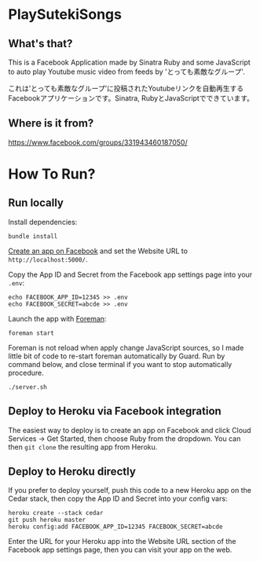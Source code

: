PlaySutekiSongs
===============

What's that?
------------
This is a Facebook Application made by Sinatra Ruby and some JavaScript to auto play Youtube music video from feeds by 'とっても素敵なグループ'.

これは’とっても素敵なグループ’に投稿されたYoutubeリンクを自動再生するFacebookアプリケーションです。Sinatra, RubyとJavaScriptでできています。

Where is it from?
-----------------
https://www.facebook.com/groups/331943460187050/

How To Run?
===========

Run locally
-----------

Install dependencies:

    bundle install

[Create an app on Facebook](https://developers.facebook.com/apps) and set the Website URL to `http://localhost:5000/`.

Copy the App ID and Secret from the Facebook app settings page into your `.env`:

    echo FACEBOOK_APP_ID=12345 >> .env
    echo FACEBOOK_SECRET=abcde >> .env

Launch the app with [Foreman](http://blog.daviddollar.org/2011/05/06/introducing-foreman.html):

    foreman start

Foreman is not reload when apply change JavaScript sources, so I made little bit of code to re-start foreman automatically by Guard. Run by command below, and close terminal if you want to stop automatically procedure.

	./server.sh

Deploy to Heroku via Facebook integration
-----------------------------------------

The easiest way to deploy is to create an app on Facebook and click Cloud Services -> Get Started, then choose Ruby from the dropdown.  You can then `git clone` the resulting app from Heroku.

Deploy to Heroku directly
-------------------------

If you prefer to deploy yourself, push this code to a new Heroku app on the Cedar stack, then copy the App ID and Secret into your config vars:

    heroku create --stack cedar
    git push heroku master
    heroku config:add FACEBOOK_APP_ID=12345 FACEBOOK_SECRET=abcde

Enter the URL for your Heroku app into the Website URL section of the Facebook app settings page, then you can visit your app on the web.

